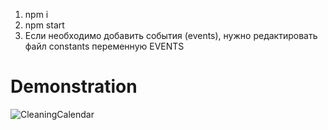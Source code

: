 1. npm i
2. npm start
3. Если необходимо добавить события (events), нужно редактировать файл constants переменную EVENTS

# Demonstration 
![CleaningCalendar](https://user-images.githubusercontent.com/72819725/162216989-0f2bdd2f-0ad6-43d7-8ed1-aa1c5a7f146e.gif)
